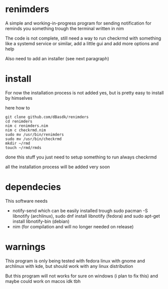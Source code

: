 # renimders
A simple and working-in-progress program for sending notification for reminds you something trough the terminal written in nim 

The code is not complete, still need a way to run checkrmd with something like a systemd service or similar, add a little gui and add more options and help

Also need to add an installer (see next paragraph)

# install

For now the installation process is not added yes, but is pretty easy to install by himselves

here how to
```
git clone github.com/dBasdk/renimders
cd renimders
nim c renimders.nim
nim c checkrmd.nim
sudo mv /usr/bin/renimders
sudo mv /usr/bin/checkrmd
mkdir ~/rmd
touch ~/rmd/rmds
```
done this stuff you just need to setup something to run always checkrmd

all the installation process will be added very soon

# dependecies

This software needs
- notify-send       which can be easily installed trough sudo pacman -S libnotify (archlinux), sudo dnf install libnotify (fedora) and 
                    sudo apt-get install libnotify-bin (debian)
- nim (for compilation and will no longer needed on release)

# warnings

This program is only being tested with fedora linux with gnome and archlinux with kde, but should work with any linux distribution

But this program will not works for sure on windows (i plan to fix this) and maybe could work on macos idk tbh
